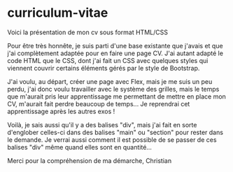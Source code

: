 # curriculum-vitae
Voici la présentation de mon cv sous format HTML/CSS

Pour être très honnête, je suis parti d'une base existante que j'avais et que j'ai complètement adaptée pour en faire une page CV. J'ai autant adapté le code HTML que le CSS, dont j'ai fait un CSS avec quelques styles qui viennent couvrir certains éléments gérés par le style de Bootstrap.

J'ai voulu, au départ, créer une page avec Flex, mais je me suis un peu perdu, j'ai donc voulu travailler avec le système des grilles, mais le temps que m'aurait pris leur apprentissage me permettant de mettre en place mon CV, m'aurait fait perdre beaucoup de temps... Je reprendrai cet apprentissage après les autres exos !

Voilà, je sais aussi qu'il y a des balises "div", mais j'ai fait en sorte d'englober celles-ci dans des balises "main" ou "section" pour rester dans le demande. Je verrai aussi comment il est possible de se passer de ces balises "div" même quand elles sont en quantité...

Merci pour la compréhension de ma démarche,
Christian
